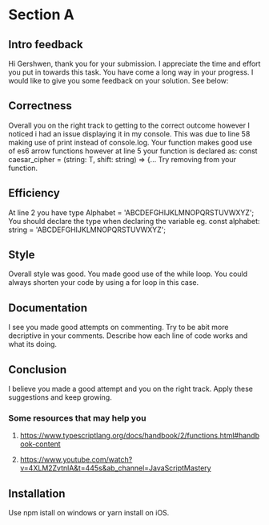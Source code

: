 # Section A

## Intro feedback

Hi Gershwen, thank you for your submission. I appreciate the time and effort you put in towards this task.
You have come a long way in your progress. I would like to give you some feedback on your solution. See below:

## Correctness

Overall you on the right track to getting to the correct outcome however I noticed i had an issue displaying it in my console. This was due to line 58 making use of print instead of console.log.
Your function makes good use of es6 arrow functions however at line 5 your function is declared as: const caesar_cipher<T> = (string: T, shift: string) => {...
Try removing <T> from your function.

## Efficiency

At line 2 you have type Alphabet = 'ABCDEFGHIJKLMNOPQRSTUVWXYZ';
You should declare the type when declaring the variable eg. const alphabet: string = 'ABCDEFGHIJKLMNOPQRSTUVWXYZ';

## Style

Overall style was good. You made good use of the while loop. You could always shorten your code by using a for loop in this case.

## Documentation

I see you made good attempts on commenting. Try to be abit more decriptive in your comments.
Describe how each line of code works and what its doing. 

## Conclusion 

I believe you made a good attempt and you on the right track. Apply these suggestions and keep growing. 

### Some resources that may help you

1. https://www.typescriptlang.org/docs/handbook/2/functions.html#handbook-content

2. https://www.youtube.com/watch?v=4XLM2ZvtnlA&t=445s&ab_channel=JavaScriptMastery

## Installation 

Use npm istall on windows or yarn install on iOS. 
